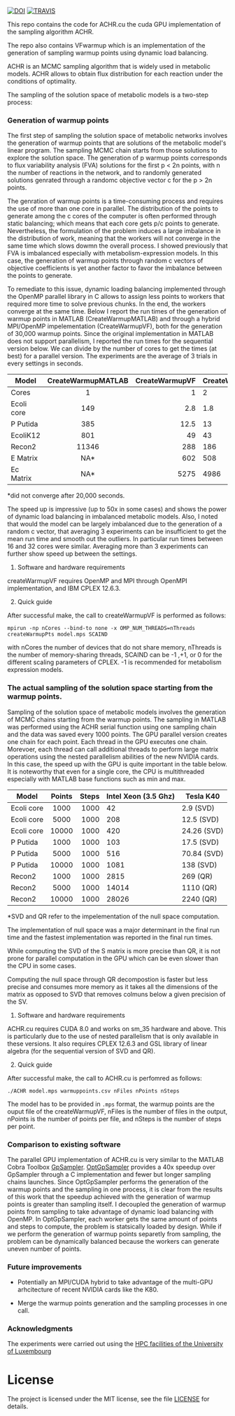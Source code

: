 [![DOI](https://zenodo.org/badge/133329310.svg)](https://zenodo.org/badge/latestdoi/133329310)
[![TRAVIS](https://travis-ci.com/marouenbg/ACHR.cu.svg?branch=master)](https://travis-ci.com/marouenbg/ACHR.cu)

This repo contains the code for ACHR.cu the cuda GPU implementation of the sampling algorithm ACHR.

The repo also contains VFwarmup which is an implementation of the generation of sampling warmup points using dynamic load balancing.

ACHR is an MCMC sampling algorithm that is widely used in metabolic models. ACHR allows to obtain flux distribution for each reaction under the conditions of optimality.

The sampling of the solution space of metabolic models is a two-step process:

### Generation of warmup points

The first step of sampling the solution space of metabolic networks involves the generation of warmup points that are solutions of the metabolic model's linear program. The sampling MCMC chain starts from those solutions to explore the solution space. The generation of p warmup points corresponds to flux variability analysis (FVA) solutions for the first p < 2n points, with n the number of reactions in the network, and to randomly generated solutions genrated through a randomc objective vector c for the p > 2n points.

The genration of warmup points is a time-consuming process and requires the use of more than one core in parallel. The distribution of the points to generate among the c cores of the computer is often performed through static balancing; which means that each core gets p/c points to generate. Nevertheless, the formulation of the problem induces a large imbalance in the distribution of work, meaning that the workers will not converge in the same time which slows dowmn the overall process. I showed previously that FVA is imbalanced especially with metabolism-expression models. In this case, the generation of warmup points through random c vectors of objective coefficients is yet another factor to favor the imbalance between the points to generate.

To remediate to this issue, dynamic loading balancing implemented through the OpenMP parallel library in C allows to assign less points to workers that required more time to solve previous chunks. In the end, the workers converge at the same time.
Below I report the run times of the generation of warmup points in MATLAB (CreateWarmupMATLAB) and through a hybrid MPI/OpenMP impelementation (CreateWarmupVF), both for the generation of 30,000 warmup points. 
Since the original implementation in MATLAB does not support parallelism, I reported the run times for the sequential version below. We can divide by the number of cores to get the times (at best) for a parallel version.
The experiments are the average of 3 trials in every settings in seconds.

| Model         | CreateWarmupMATLAB | CreateWarmupVF  |CreateWarmupVF  |CreateWarmupVF |CreateWarmupVF |CreateWarmupVF |CreateWarmupVF |
| ------------- |:------------------:| ---------------:|----------------|---|-------|---|---|
| Cores         | 1                  | 1               |2               |4  |8      |16 |32 |
| Ecoli core    |149                 |2.8              |1.8             |0.8|0.7    |0.5|0.5|
| P Putida      | 385                | 12.5            |13              |8  |4      |2  |2  |
| EcoliK12      | 801                |    49           |43              |23 |10.4   |9.5|9.1|
| Recon2        | 11346              |     288         |186             |30 |32     |24 |21 |
| E Matrix      | NA*                |   602           |508             |130|52     |43 |43 |
| Ec Matrix     | NA*                | 5275            |4986            |924|224    |118|117|

*did not converge after 20,000 seconds.

The speed up is impressive (up to 50x in some cases) and shows the power of dynamic load balancing in imbalanced metabolic models.
Also, I noted that would the model can be largely imbalanced due to the generation of a random c vector, that averaging 3 experiments can be insufficient to get the mean run time and smooth out the outliers. In particular run times between 16 and 32 cores were similar. Averaging more than 3 experiments can further show speed up between the settings.

1. Software and hardware requirements

createWarmupVF requires OpenMP and MPI through OpenMPI implementation, and IBM CPLEX 12.6.3.

2. Quick guide

After successful make, the call to createWarmupVF is performed as follows:

`mpirun -np nCores --bind-to none -x OMP_NUM_THREADS=nThreads createWarmupPts model.mps SCAIND`

with nCores the number of devices that do not share memory, nThreads is the number of memory-sharing threads, SCAIND can be -1 ,+1, or 0 for the different scaling parameters of CPLEX. -1 is recommended for metabolism expression models.

### The actual sampling of the solution space starting from the warmup points.

Sampling of the solution space of metabolic models involves the generation of MCMC chains starting from the warmup points.
The sampling in MATLAB was performed using the ACHR serial function using one sampling chain and the data was saved every 1000 points. The GPU parallel version creates one chain for each point. 
Each thread in the GPU executes one chain. Morevoer, each thread can call additional threads to perform large matrix operations using the nested parallelism abilities of the new NVIDIA cards.   
In this case, the speed up with the GPU is quite important in the table below. It is noteworthy that even for a single core, the CPU is multithreaded especially with MATLAB base functions such as min and max.


| Model         | Points             | Steps           |Intel Xeon (3.5 Ghz)  |Tesla K40    |
| ------------- |:------------------:| ---------------:|----------------------|-------------|
| Ecoli core    | 1000               | 1000            |42                    | 2.9   (SVD) |      |
| Ecoli core    | 5000               | 1000            |208                   | 12.5  (SVD) |
| Ecoli core    | 10000              | 1000            |420                   | 24.26 (SVD) |
| P Putida      | 1000               | 1000            |103                   | 17.5  (SVD) |
| P Putida      | 5000               | 1000            |516                   | 70.84 (SVD) |
| P Putida      | 10000              | 1000            |1081                  | 138   (SVD) |
| Recon2        | 1000               | 1000            |2815                  | 269   (QR)  |
| Recon2        | 5000               | 1000            |14014                 | 1110  (QR)  |
| Recon2        | 10000              | 1000            |28026                 | 2240  (QR)  |
 

*SVD and QR refer to the impelementation of the null space computation.
 
The implementation of null space was a major determinant in the final run time and the fastest implementation was reported in the final run times.

While computing the SVD of the S matrix is more precise than QR, it is not prone for parallel computation in the GPU which can be even slower than the CPU in some cases.

Computing the null space through QR decompostion is faster but less precise and consumes more memory as it takes all the dimensions of the matrix as opposed to SVD that removes colmuns below a given precision of the SV.

1. Software and hardware requirements

ACHR.cu requires CUDA 8.0 and works on sm_35 hardware and above. This is particularly due to the use of nested parallelism that is only available in these versions.
It also requires CPLEX 12.6.3 and GSL library of linear algebra (for the sequential version of SVD and QR).

2. Quick guide

After successful make, the call to ACHR.cu is perfomred as follows:

`./ACHR model.mps warmuppoints.csv nFiles nPoints nSteps`

The model has to be provided in `.mps` format, the warmup points are the ouput file of the createWarmupVF, nFiles is the number of files in the output, nPoints is the number
of points per file, and nSteps is the number of steps per point.

### Comparison to existing software

The parallel GPU implementation of ACHR.cu is very similar to the MATLAB Cobra Toolbox [GpSampler](https://github.com/marouenbg/cobratoolbox/blob/master/src/modelAnalysis/sampling/ACHRSampler.m). 
[OptGpSampler](http://cs.ru.nl/~wmegchel/optGpSampler/) provides a 40x speedup over GpSampler through a C implementation and fewer but longer sampling chains launches.
Since OptGpSampler performs the generation of the warmup points and the sampling in one process, it is clear from the results of this work that the speedup achieved with the generation of warmup points is greater than sampling itself. I decoupled the generation of warmup points from sampling to take advantage of dynamic load balancing with OpenMP. In OptGpSampler, each worker gets the same amount of points and steps to compute, the problem is statsically loaded by design.
While if we perform the generation of warmup points separetly from sampling, the problem can be dynamically balanced because the workers can generate uneven number of points. 

### Future improvements

+ Potentially an MPI/CUDA hybrid to take advantage of the multi-GPU arhcitecture of recent NVIDIA cards like the K80.

+ Merge the warmup points generation and the sampling processes in one call.

### Acknowledgments

The experiments were carried out using the [HPC facilities of the University of Luxembourg](http://hpc.uni.lu)

# License

The project is licensed under the MIT license, see the file [LICENSE](<https://github.com/marouenbg/ACHR.cu/blob/master/LICENSE>) for details.
